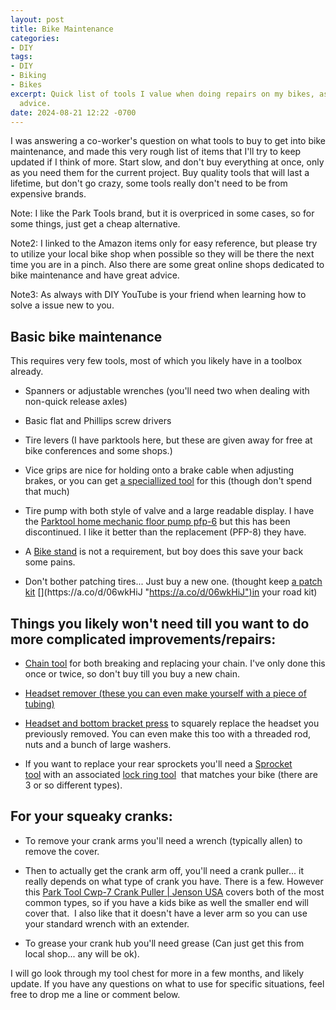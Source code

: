 ```yaml
---
layout: post
title: Bike Maintenance
categories:
- DIY
tags:
- DIY
- Biking
- Bikes
excerpt: Quick list of tools I value when doing repairs on my bikes, as well as some
  advice.
date: 2024-08-21 12:22 -0700
---
```

I was answering a co-worker's question on what tools to buy to get into bike maintenance, and made this very rough list of items that I'll try to keep updated if I think of more.  Start slow, and don't buy everything at once, only as you need them for the current project. Buy quality tools that will last a lifetime, but don't go crazy, some tools really don't need to be from expensive brands.

Note: I like the Park Tools brand, but it is overpriced in some cases, so for some things, just get a cheap alternative.

Note2: I linked to the Amazon items only for easy reference, but please try to utilize your local bike shop when possible so they will be there the next time you are in a pinch. Also there are some great online shops dedicated to bike maintenance and have great advice.  

Note3: As always with DIY YouTube is your friend when learning how to solve a issue new to you.

## Basic bike maintenance

This requires very few tools, most of which you likely have in a toolbox already.

- Spanners or adjustable wrenches (you'll need two when dealing with non-quick release axles)
    
- Basic flat and Phillips screw drivers
    
- Tire levers (I have parktools here, but these are given away for free at bike conferences and some shops.)
    
- Vice grips are nice for holding onto a brake cable when adjusting brakes, or you can get [a speciallized tool](https://a.co/d/fNIsNdU "https://a.co/d/fNIsNdU") for this (though don't spend that much)
    
- Tire pump with both style of valve and a large readable display. I have the [Parktool home mechanic floor pump pfp-6](https://www.parktool.com/en-us/product/home-mechanic-floor-pump-pfp-6 "https://www.parktool.com/en-us/product/home-mechanic-floor-pump-pfp-6") but this has been discontinued. I like it better than the replacement (PFP-8) they have.
    
- A [Bike stand](https://a.co/d/1JPlSBl "https://a.co/d/1JPlSBl") is not a requirement, but boy does this save your back some pains.
    
- Don't bother patching tires... Just buy a new one. (thought keep [a patch kit](https://a.co/d/06wkHiJ "https://a.co/d/06wkHiJ") [](https://a.co/d/06wkHiJ "https://a.co/d/06wkHiJ")in your road kit)
    

## Things you likely won't need till you want to do more complicated improvements/repairs:

- [Chain tool](https://a.co/d/7nj72tr "https://a.co/d/7nj72tr") for both breaking and replacing your chain. I've only done this once or twice, so don't buy till you buy a new chain.
    
- [Headset remover (these you can even make yourself with a piece of tubing)](https://a.co/d/2QZXHRQ "https://a.co/d/2QZXHRQ")
    
- [Headset and bottom bracket press](https://a.co/d/7LXJa2L "https://a.co/d/7LXJa2L") to squarely replace the headset you previously removed. You can even make this too with a threaded rod, nuts and a bunch of large washers.
    
- If you want to replace your rear sprockets you'll need a [Sprocket tool](https://a.co/d/bndt98n "https://a.co/d/bndt98n") with an associated [lock ring tool](https://a.co/d/7mKyj5h "https://a.co/d/7mKyj5h")  that matches your bike (there are 3 or so different types).
    
## For your squeaky cranks:

- To remove your crank arms you'll need a wrench (typically allen) to remove the cover.
    
- Then to actually get the crank arm off, you'll need a crank puller... it really depends on what type of crank you have. There is a few. However this [Park Tool Cwp-7 Crank Puller | Jenson USA](https://www.jensonusa.com/Park-Tool-CWP-7-Crank-Puller-Spline-Or-Square-Taper-Crank-Puller?pt_source=googleads&pt_medium=cpc&pt_campaign=&pt_keyword=&msclkid=062365514ad1158d828e03e0472e8109&utm_source=bing&utm_medium=cpc&utm_campaign=CP%20%7C%20MF%20%7C%20BNG%20%7C%20SHOP%20%7C%20NBR%20%7C%20All%20Products&utm_term=4585444531556787&utm_content=All%20Products "https://www.jensonusa.com/Park-Tool-CWP-7-Crank-Puller-Spline-Or-Square-Taper-Crank-Puller?pt_source=googleads&pt_medium=cpc&pt_campaign=&pt_keyword=&msclkid=062365514ad1158d828e03e0472e8109&utm_source=bing&utm_medium=cpc&utm_campaign=CP%20%7C%20MF%20%7C%20BNG%20%7C%20SHOP%20%7C%20NBR%20%7C%20All%20Products&utm_term=4585444531556787&utm_content=All%20Products") covers both of the most common types, so if you have a kids bike as well the smaller end will cover that.  I also like that it doesn't have a lever arm so you can use your standard wrench with an extender.
    
- To grease your crank hub you'll need grease (Can just get this from local shop... any will be ok).

I will go look through my tool chest for more in a few months, and likely update.  If you have any questions on what to use for specific situations, feel free to drop me a line or comment below.
